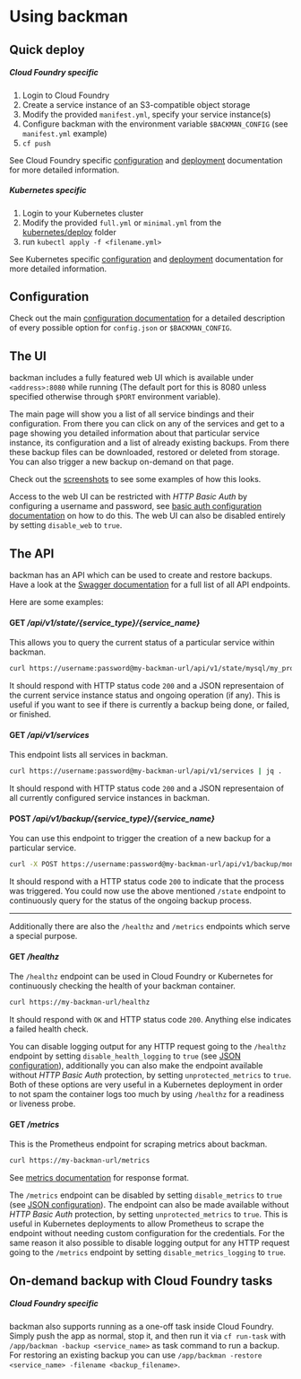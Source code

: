# Using backman

## Quick deploy

##### Cloud Foundry specific
1. Login to Cloud Foundry
2. Create a service instance of an S3-compatible object storage
3. Modify the provided `manifest.yml`, specify your service instance(s)
4. Configure backman with the environment variable `$BACKMAN_CONFIG` (see `manifest.yml` example)
5. `cf push`

See Cloud Foundry specific [configuration](/docs/cloudfoundry/configuration.md) and [deployment](/docs/cloudfoundry/deployment.md) documentation for more detailed information.

##### Kubernetes specific

1. Login to your Kubernetes cluster
2. Modify the provided `full.yml` or `minimal.yml` from the [kubernetes/deploy](/kubernetes/deploy) folder
4. run `kubectl apply -f <filename.yml>`

See Kubernetes specific [configuration](/docs/kubernetes/configuration.md) and [deployment](/docs/kubernetes/deployment.md) documentation for more detailed information.

## Configuration

Check out the main [configuration documentation](/docs/configuration.md) for a detailed description of every possible option for `config.json` or `$BACKMAN_CONFIG`.

## The UI

backman includes a fully featured web UI which is available under `<address>:8080` while running (The default port for this is 8080 unless specified otherwise through `$PORT` environment variable).

The main page will show you a list of all service bindings and their configuration. From there you can click on any of the services and get to a page showing you detailed information about that particular service instance, its configuration and a list of already existing backups. From there these backup files can be downloaded, restored or deleted from storage. You can also trigger a new backup on-demand on that page.

Check out the [screenshots](/README.md#screenshots) to see some examples of how this looks.

Access to the web UI can be restricted with *HTTP Basic Auth* by configuring a username and password, see [basic auth configuration documentation](/docs/configuration.md#http-basic-auth) on how to do this.
The web UI can also be disabled entirely by setting `disable_web` to `true`.

## The API

backman has an API which can be used to create and restore backups.
Have a look at the [Swagger documentation](https://petstore.swagger.io/?url=https://raw.githubusercontent.com/swisscom/backman/master/swagger.yml) for a full list of all API endpoints.

Here are some examples:

#### GET */api/v1/state/{service_type}/{service_name}*

This allows you to query the current status of a particular service within backman.
```bash
curl https://username:password@my-backman-url/api/v1/state/mysql/my_production_db | jq .
```
It should respond with HTTP status code `200` and a JSON representaion of the current service instance status and ongoing operation (if any). This is useful if you want to see if there is currently a backup being done, or failed, or finished.

#### GET */api/v1/services*

This endpoint lists all services in backman.
```bash
curl https://username:password@my-backman-url/api/v1/services | jq .
```
It should respond with HTTP status code `200` and a JSON representaion of all currently configured service instances in backman.

#### POST */api/v1/backup/{service_type}/{service_name}*

You can use this endpoint to trigger the creation of a new backup for a particular service.
```bash
curl -X POST https://username:password@my-backman-url/api/v1/backup/mongodb/my_document_db
```
It should respond with a HTTP status code `200` to indicate that the process was triggered. You could now use the above mentioned `/state` endpoint to continuously query for the status of the ongoing backup process.

---

Additionally there are also the `/healthz` and `/metrics` endpoints which serve a special purpose.

#### GET */healthz*

The `/healthz` endpoint can be used in Cloud Foundry or Kubernetes for continuously checking the health of your backman container.
```bash
curl https://my-backman-url/healthz
```
It should respond with `OK` and HTTP status code `200`. Anything else indicates a failed health check.

You can disable logging output for any HTTP request going to the `/healthz` endpoint by setting `disable_health_logging` to `true` (see [JSON configuration](/docs/configuration.md#json-properties)), additionally you can also make the endpoint available without *HTTP Basic Auth* protection, by setting `unprotected_metrics` to `true`. Both of these options are very useful in a Kubernetes deployment in order to not spam the container logs too much by using `/healthz` for a readiness or liveness probe.

#### GET */metrics*

This is the Prometheus endpoint for scraping metrics about backman.
```bash
curl https://my-backman-url/metrics
```
See [metrics documentation](/docs/metrics.md) for response format.

The `/metrics` endpoint can be disabled by setting `disable_metrics` to `true` (see [JSON configuration](/docs/configuration.md#json-properties)).
The endpoint can also be made available without *HTTP Basic Auth* protection, by setting `unprotected_metrics` to `true`. This is useful in Kubernetes deployments to allow Prometheus to scrape the endpoint without needing custom configuration for the credentials. For the same reason it also possible to disable logging output for any HTTP request going to the `/metrics` endpoint by setting `disable_metrics_logging` to `true`.

## On-demand backup with Cloud Foundry tasks

##### Cloud Foundry specific
backman also supports running as a one-off task inside Cloud Foundry. Simply push the app as normal, stop it, and then run it via `cf run-task` with `/app/backman -backup <service_name>` as task command to run a backup. For restoring an existing backup you can use `/app/backman -restore <service_name> -filename <backup_filename>`.
